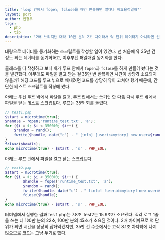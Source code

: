 ```yaml
---
title: 'loop 안에서 fopen, fclose를 매번 반복하면 얼마나 비효율적일까?'
layout: post
author: 안형우
tags: 
  - php
  - tip
description: '2배 느리지만 대략 10만 분의 2초 차이라서 억 단위 데이터가 아니라면 신경쓰지 않아도 될 듯하다.'
---
```


대량으로 데이터를 동기화하는 스크립트를 작성할 일이 있었다. 맨 처음에 약 35만 건 정도 되는 데이터를 동기화하고, 이후부턴 매일매일 동기화를 한다. 

클래스를 다 작성하고 보니 내가 루프 안에서 `fopen`과 `fclose`를 하게 만들어 놨다는 것을 발견했다. 아무래도 파일을 열고 닫는 걸 35만 번 반복하면 시간이 상당히 소요되지 않을까? 해당 코드를 루프 밖으로 빼내려면 코드를 상당히 많이 고쳐야 했기 때문에, 간단한 테스트 스크립트를 작성해 봤다.

아래는 우선 루프 밖에서 파일을 열고, 루프 안에서는 쓰기만 한 다음 다시 루프 밖에서 파일을 닫는 테스트 스크립트다. 루프는 35만 회를 돌렸다.

```php
// test1.php
$start = microtime(true);
$handle = fopen('runtime_test.txt', 'a');
for ($i = 0; $i < 350000; $i++) { 
	$random = rand();
	fwrite($handle, date("c") . " [info] [userid=mytory] new user=$random\n");
}
fclose($handle);
echo microtime(true) - $start . 's' . PHP_EOL;
```

아래는 루프 안에서 파일을 열고 닫는 스크립트다.

```php
// test2.php
$start = microtime(true);
for ($i = 0; $i < 350000; $i++) {
        $handle = fopen('runtime_test.txt', 'a');
        $random = rand();
        fwrite($handle, date("c") . " [info] [userid=mytory] new user=$random\n");
        fclose($handle);
}
echo microtime(true) - $start . 's' . PHP_EOL;
```

터미널에서 실행한 결과 test1.php는 7.8초, test2는 15.9초가 소요됐다. 각각 로그 1줄을 쓰는 데 100만 분의 22초, 100만 분의 45초가 소요된 것이다. 2배 차이이므로 억 단위가 되면 시간을 상당히 잡아먹겠지만, 35만 건 수준에서는 고작 8.1초 차이밖에 나지 않으므로 코드는 그냥 두기로 했다.

